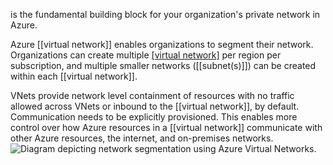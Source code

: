 is the fundamental building block for your organization's private network in Azure.

Azure [[virtual network]] enables organizations to segment their network. Organizations can create multiple [[virtual network]](s) per region per subscription, and multiple smaller networks ([[subnet(s)]]) can be created within each [[virtual network]].

VNets provide network level containment of resources with no traffic allowed across VNets or inbound to the [[virtual network]], by default. Communication needs to be explicitly provisioned. This enables more control over how Azure resources in a [[virtual network]] communicate with other Azure resources, the internet, and on-premises networks.![Diagram depicting network segmentation using Azure Virtual Networks.](https://learn.microsoft.com/en-us/training/wwl-sci/describe-basic-security-capabilities-azure/media/azure-virtual-networks.png)